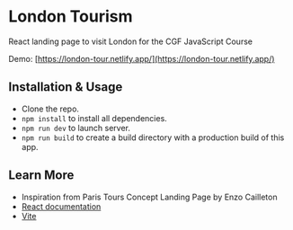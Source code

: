 # London Tourism

React landing page to visit London for the CGF JavaScript Course

Demo: [https://london-tour.netlify.app/](https://london-tour.netlify.app/)

## Installation & Usage

- Clone the repo.
- `npm install` to install all dependencies.
- `npm run dev` to launch server.
- `npm run build` to create a build directory with a production build of this app.

## Learn More

- Inspiration from Paris Tours Concept Landing Page by Enzo Cailleton
- [React documentation](https://reactjs.org/)
- [Vite](crlnvls/UI-UX-website)
